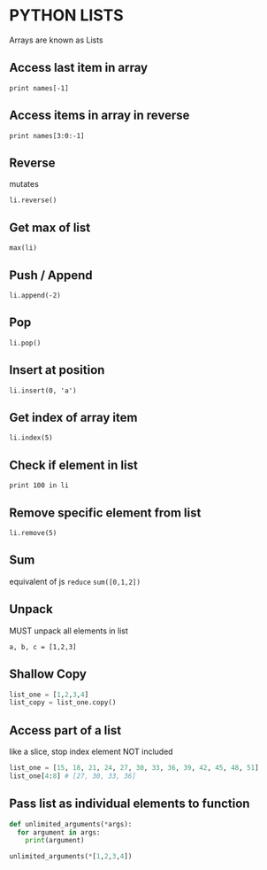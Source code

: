# PYTHON LISTS

Arrays are known as Lists

## Access last item in array

`print names[-1]`

## Access items in array in reverse

`print names[3:0:-1]`

## Reverse

mutates

`li.reverse()`

## Get max of list

`max(li)`

## Push / Append

`li.append(-2)`

## Pop

`li.pop()`

## Insert at position

`li.insert(0, 'a')`

## Get index of array item

`li.index(5)`

## Check if element in list

`print 100 in li`

## Remove specific element from list

`li.remove(5)`

## Sum

equivalent of js `reduce`
`sum([0,1,2])`

## Unpack

MUST unpack all elements in list

`a, b, c = [1,2,3]`

## Shallow Copy

```python
list_one = [1,2,3,4]
list_copy = list_one.copy()
```

## Access part of a list

like a slice, stop index element NOT included

```python
list_one = [15, 18, 21, 24, 27, 30, 33, 36, 39, 42, 45, 48, 51]
list_one[4:8] # [27, 30, 33, 36]
```

## Pass list as individual elements to function

```python
def unlimited_arguments(*args):
  for argument in args:
    print(argument)

unlimited_arguments(*[1,2,3,4])
```
